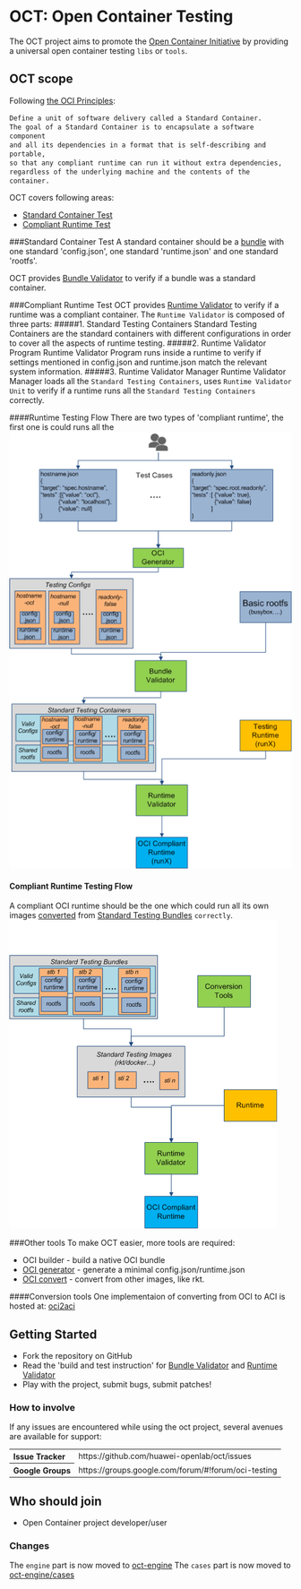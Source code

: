 # OCT: Open Container Testing

The OCT project aims to promote the [Open Container Initiative](http://www.opencontainers.org/) by providing a universal open container testing `libs` or `tools`.

## OCT scope
Following [the OCI Principles](https://github.com/opencontainers/specs): 
```
Define a unit of software delivery called a Standard Container. 
The goal of a Standard Container is to encapsulate a software component 
and all its dependencies in a format that is self-describing and portable, 
so that any compliant runtime can run it without extra dependencies, 
regardless of the underlying machine and the contents of the container.
```

OCT covers following areas:
- [Standard Container Test](#standard-container-test) 
- [Compliant Runtime Test](#compliant-runtime-test) 

###Standard Container Test
A standard container should be a [bundle](https://github.com/opencontainers/specs/blob/master/bundle.md) with one standard 'config.json', one standard 'runtime.json' and one standard 'rootfs'.

OCT provides [Bundle Validator](tools/bundleValidator/README.md) to verify if a bundle was a standard container.

###Compliant Runtime Test
OCT provides [Runtime Validator](tools/runtimeValidator/REAME.md) to verify if a runtime was a compliant container.
The `Runtime Validator` is composed of three parts:
#####1. Standard Testing Containers
Standard Testing Containers are the standard containers with different configurations in order to cover all the aspects of runtime testing.
#####2. Runtime Validator Program
Runtime Validator Program runs inside a runtime to verify if settings mentioned in config.json and runtime.json match the relevant system information.
#####3. Runtime Validator Manager
Runtime Validator Manager loads all the `Standard Testing Containers`, uses `Runtime Validator Unit` to verify if a runtime runs all the `Standard Testing Containers` correctly.

####Runtime Testing Flow
There are two types of 'compliant runtime', the first one is could runs all the 
![Compliant Runtime](docs/static/runtime-validation-oci-standard.png "Compliant Runtime")

#### Compliant Runtime Testing Flow
A compliant OCI runtime should be the one which could run all its own images [converted](#conversion-tools) from [Standard Testing Bundles](#standard-testing-bundles) `correctly`.
![Compliant Runtime](docs/static/runtime-validation-oci-compliant.png "Compliant Runtime")

###Other tools
To make OCT easier, more tools are required:
- OCI builder - build a native OCI bundle
- [OCI generator](tools/bundleValidator/README.md) - generate a minimal config.json/runtime.json
- [OCI convert](tools/ociConvert) - convert from other images, like rkt.

####Conversion tools
One implementaion of converting from OCI to ACI is hosted at: [oci2aci](https://github.com/huawei-openlab/oci2aci)

## Getting Started

- Fork the repository on GitHub
- Read the 'build and test instruction' for [Bundle Validator](tools/bundleValidator/README.md) and [Runtime Validator](tools/runtimeValidator/README.md)
- Play with the project, submit bugs, submit patches!

### How to involve
If any issues are encountered while using the oct project, several avenues are available for support:
<table>
<tr>
	<th align="left">
	Issue Tracker
	</th>
	<td>
	https://github.com/huawei-openlab/oct/issues
	</td>
</tr>
<tr>
	<th align="left">
	Google Groups
	</th>
	<td>
	https://groups.google.com/forum/#!forum/oci-testing
	</td>
</tr>
</table>


## Who should join
- Open Container project developer/user

### Changes
The `engine` part is now moved to [oct-engine](https://github.com/huawei-openlab/oct-engine)
The `cases` part is now moved to [oct-engine/cases](https://github.com/huawei-openlab/oct-engine/cases)

